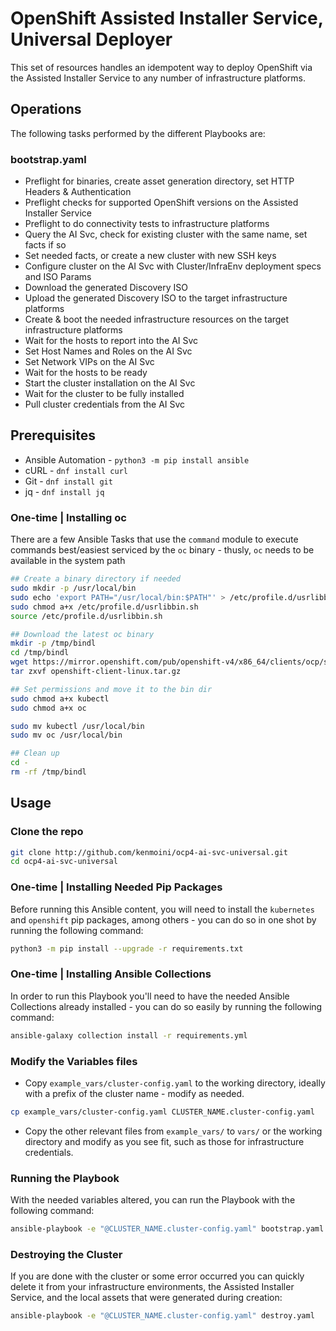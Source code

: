 # OpenShift Assisted Installer Service, Universal Deployer

This set of resources handles an idempotent way to deploy OpenShift via the Assisted Installer Service to any number of infrastructure platforms.

## Operations

The following tasks performed by the different Playbooks are:

### bootstrap.yaml

- Preflight for binaries, create asset generation directory, set HTTP Headers & Authentication
- Preflight checks for supported OpenShift versions on the Assisted Installer Service
- Preflight to do connectivity tests to infrastructure platforms
- Query the AI Svc, check for existing cluster with the same name, set facts if so
- Set needed facts, or create a new cluster with new SSH keys
- Configure cluster on the AI Svc with Cluster/InfraEnv deployment specs and ISO Params
- Download the generated Discovery ISO
- Upload the generated Discovery ISO to the target infrastructure platforms
- Create & boot the needed infrastructure resources on the target infrastructure platforms
- Wait for the hosts to report into the AI Svc
- Set Host Names and Roles on the AI Svc
- Set Network VIPs on the AI Svc
- Wait for the hosts to be ready
- Start the cluster installation on the AI Svc
- Wait for the cluster to be fully installed
- Pull cluster credentials from the AI Svc

## Prerequisites

- Ansible Automation - `python3 -m pip install ansible`
- cURL - `dnf install curl`
- Git - `dnf install git`
- jq - `dnf install jq`

### One-time | Installing oc

There are a few Ansible Tasks that use the `command` module to execute commands best/easiest serviced by the `oc` binary - thusly, `oc` needs to be available in the system path

```bash
## Create a binary directory if needed
sudo mkdir -p /usr/local/bin
sudo echo 'export PATH="/usr/local/bin:$PATH"' > /etc/profile.d/usrlibbin.sh
sudo chmod a+x /etc/profile.d/usrlibbin.sh
source /etc/profile.d/usrlibbin.sh

## Download the latest oc binary
mkdir -p /tmp/bindl
cd /tmp/bindl
wget https://mirror.openshift.com/pub/openshift-v4/x86_64/clients/ocp/stable/openshift-client-linux.tar.gz
tar zxvf openshift-client-linux.tar.gz

## Set permissions and move it to the bin dir
sudo chmod a+x kubectl
sudo chmod a+x oc

sudo mv kubectl /usr/local/bin
sudo mv oc /usr/local/bin

## Clean up
cd -
rm -rf /tmp/bindl
```

## Usage

### Clone the repo

```bash
git clone http://github.com/kenmoini/ocp4-ai-svc-universal.git
cd ocp4-ai-svc-universal
```
### One-time | Installing Needed Pip Packages

Before running this Ansible content, you will need to install the `kubernetes` and `openshift` pip packages, among others - you can do so in one shot by running the following command:

```bash
python3 -m pip install --upgrade -r requirements.txt
```

### One-time | Installing Ansible Collections

In order to run this Playbook you'll need to have the needed Ansible Collections already installed - you can do so easily by running the following command:

```bash
ansible-galaxy collection install -r requirements.yml
```

### Modify the Variables files

- Copy `example_vars/cluster-config.yaml` to the working directory, ideally with a prefix of the cluster name - modify as needed.

```bash
cp example_vars/cluster-config.yaml CLUSTER_NAME.cluster-config.yaml
```

- Copy the other relevant files from `example_vars/` to `vars/` or the working directory and modify as you see fit, such as those for infrastructure credentials.

### Running the Playbook

With the needed variables altered, you can run the Playbook with the following command:

```bash
ansible-playbook -e "@CLUSTER_NAME.cluster-config.yaml" bootstrap.yaml
```

### Destroying the Cluster

If you are done with the cluster or some error occurred you can quickly delete it from your infrastructure environments, the Assisted Installer Service, and the local assets that were generated during creation:

```bash
ansible-playbook -e "@CLUSTER_NAME.cluster-config.yaml" destroy.yaml
```
